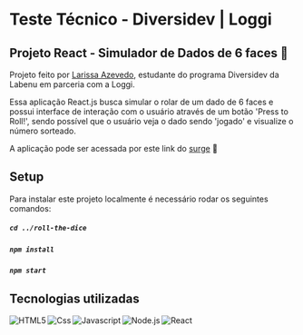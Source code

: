 # Teste Técnico - Diversidev | Loggi
## Projeto React - Simulador de Dados de 6 faces :game_die:

Projeto feito por [Larissa Azevedo](https://www.linkedin.com/in/larissa-de-castro-azevedo-61b78115a/), estudante do programa Diversidev da Labenu em parceria com a Loggi.

Essa aplicação React.js busca simular o rolar de um dado de 6 faces e possui interface de interação com o usuário através de um botão 'Press to Roll!', sendo possível que o usuário veja o dado sendo 'jogado' e visualize o número sorteado.

A aplicação pode ser acessada por este link do [surge](http://jagged-sheep.surge.sh/) :link:


## Setup

Para instalar este projeto localmente é necessário rodar os seguintes comandos:
##### `cd ../roll-the-dice`

##### `npm install`

##### `npm start`


## Tecnologias utilizadas

<img align="left" alt = 'HTML5' src="https://img.shields.io/badge/HTML5-E34F26?style=for-the-badge&logo=html5&logoColor=white"/>
<img align="left" alt = 'Css' src="https://img.shields.io/badge/CSS-239120?&style=for-the-badge&logo=css3&logoColor=white"/>
<img align="left" alt = 'Javascript' src="https://img.shields.io/badge/JavaScript-F7DF1E?style=for-the-badge&logo=javascript&logoColor=black"/>
<img align="left" alt='Node.js'  src="https://img.shields.io/badge/Node.js-43853D?style=for-the-badge&logo=node.js&logoColor=white"/>
<img align="left" alt='React' src="https://img.shields.io/badge/React-20232A?style=for-the-badge&logo=react&logoColor=61DAFB"/>




